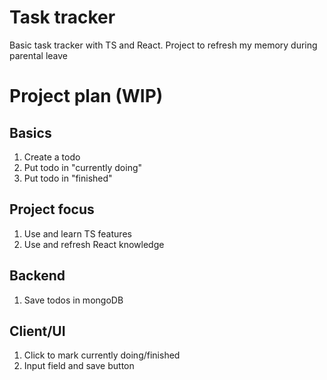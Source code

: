 # Task tracker
Basic task tracker with TS and React. Project to refresh my memory during parental leave

# Project plan (WIP)

## Basics

1. Create a todo
2. Put todo in "currently doing"
3. Put todo in "finished"

## Project focus

1. Use and learn TS features
2. Use and refresh React knowledge

## Backend

1. Save todos in mongoDB
## Client/UI

1. Click to mark currently doing/finished
2. Input field and save button

